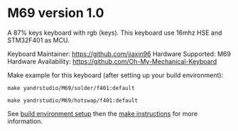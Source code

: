 M69 version 1.0
===

A 87% keys keyboard with rgb (keys).
This keyboard use 16mhz HSE and STM32F401 as MCU.

Keyboard Maintainer: https://github.com/jiaxin96
Hardware Supported: M69
Hardware Availability: https://github.com/Oh-My-Mechanical-Keyboard 

Make example for this keyboard (after setting up your build environment):

    make yandrstudio/M69/solder/f401:default
    
    make yandrstudio/M69/hotswap/f401:default

See [build environment setup](https://docs.qmk.fm/#/getting_started_build_tools) then the [make instructions](https://docs.qmk.fm/#/getting_started_make_guide) for more information.
